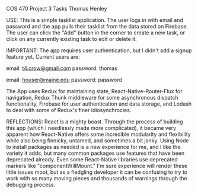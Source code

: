 COS 470 Project 3
Tasks
Thomas Henley

USE:
This is a simple tasklist application. The user logs in with email and password and the app pulls their tasklist from the data stored on Firebase. The user can click the "Add" button in the corner to create a new task, or click on any currently existing task to edit or delete it.

IMPORTANT: The app requires user authentication, but I didn't add a signup feature yet. Current users are:

email: t4.crow@gmail.com
password: thomas

email: houser@maine.edu
password: password

The App uses Redux for maintaining state, React-Native-Router-Flux for navigation, Redux Thunk middleware for some asynchronous dispatch functionality, Firebase for user authentication and data storage, and Lodash to deal with some of Redux's finer idiosynchrocies.

REFLECTIONS:
React is a mighty beast. Through the process of building this app (which I needlessly made more complicated), it became very apparent how React-Native offers some incredible modularity and flexibility while also being finnicky, untamed, and sometimes a bit janky. Using Node to install packages as needed is a new experience for me, and I like the variety it adds, but many common packages use features that have been deprecated already. Even some React-Native libraries use deprecated markers like "componentWillMount." I'm sure experience will render these little issues moot, but as a fledgling developer it can be confusing to try to work with so many moving pieces and thousands of warnings through the debugging process.
